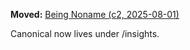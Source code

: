**Moved:** [Being Noname (c2, 2025-08-01)](../insights/Insight_Story_Being_Noname_c2_20250801.md)

Canonical now lives under /insights.

